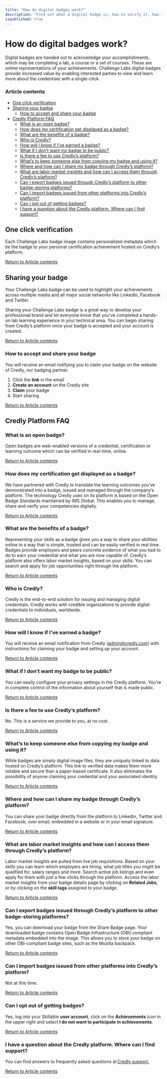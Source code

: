 ```yaml
--- 
title: "How do digital badges work?"
description: "Find out what a digital badge is, how to verify it, how to share your accomplishment and answers to frequently asked questions."
ispublished: true
---
```


# How do digital badges work? 

Digital badges are handed out to acknowledge your accomplishments, which may be completing a lab, a course or a set of courses. These are online representations of your achievements. Challenge Labs digital badges provide increased value by enabling interested parties to view and learn more about the credentials with a single-click.  

### Article contents
* [One click verification](#one-click-verification)
* [Sharing your badge](#sharing-your-badge)
  * [How to accept and share your badge](#how-to-accept-and-share-your-badge)
* [Credly Platform FAQ](#credly-platform-faq)
  * [What is an open badge?](#what-is-an-open-badge)
  * [How does my certification get displayed as a badge?](#how-does-my-certification-get-displayed-as-a-badge)
  * [What are the benefits of a badge?](#what-are-the-benefits-of-a-badge)
  * [Who is Credly?](#who-is-credly)
  * [How will I know if I’ve earned a badge?](#how-will-I-know-if-i’ve-earned-a-badge)
  * [What if I don’t want my badge to be public?](#what-if-i-don’t-want-my-badge-to-be-public)
  * [Is there a fee to use Credly’s platform?](#is-there-a-fee-to-use-credly’s-platform)
  * [What’s to keep someone else from copying my badge and using it?](#what’s-to-keep-someone-else-from-copying-my-badge-and-using-it)
  * [Where and how can I share my badge through Credly’s platform?](#where-and-how-can-i-share-my-badge-through-credly’s-platform)
  * [What are labor market insights and how can I access them through Credly’s platform?](#what-are-labor-market-insights-and-how-can-i-access-them-through-credly’s-platform)
  * [Can I export badges issued through Credly’s platform to other badge-storing platforms?](#can-i-export-badges-issued-through-credly’s-platform-to-other-badge-storing-platforms)
  * [Can I import badges issued from other platforms into Credly’s platform?](#can-i-import-badges-issued-from-other-platforms-into-Credly’s-platform)
  * [Can I opt out of getting badges?](#can-i-opt-out-of-getting-badges)
  * [I have a question about the Credly platform. Where can I find support?](#i-have-a-question-about-the-credly-platform-where-can-i-find-support)

## One click verification

Each Challenge Labs badge image contains personalized metadata which tie the badge to your personal certification achievement hosted on Credly’s platform. 

[Return to Article contents](#article-contents)

## Sharing your badge 

Your Challenge Labs badge can be used to highlight your achievements across multiple media and all major social networks like LinkedIn, Facebook and Twitter. 

Sharing your Challenge Labs badge is a great way to develop your professional brand and let everyone know that you’ve completed a hands-on lab learning experience in your technical area. You can begin sharing from Credly’s platform once your badge is accepted and your account is created. 

[Return to Article contents](#article-contents)

### How to accept and share your badge

You will receive an email notifying you to claim your badge on the website of Credly, our badging partner. 

1. Click the **link** in the email
1. **Create an account** on the Credly site
1. **Claim** your badge
1. Start sharing

[Return to Article contents](#article-contents)

## Credly Platform FAQ 

### What is an open badge?

Open badges are web-enabled versions of a credential, certification or learning outcome which can be verified in real-time, online. 

[Return to Article contents](#article-contents)

### How does my certification get displayed as a badge?

We have partnered with Credly to translate the learning outcomes you’ve demonstrated into a badge, issued and managed through the company’s platform. The technology Credly uses on its platform is based on the Open Badge Standards maintained by IMS Global. This enables you to manage, share and verify your competencies digitally. 

[Return to Article contents](#article-contents)

### What are the benefits of a badge?

Representing your skills as a badge gives you a way to share your abilities online in a way that is simple, trusted and can be easily verified in real time. Badges provide employers and peers concrete evidence of what you had to do to earn your credential and what you are now capable of. Credly’s platform also offers labor market insights, based on your skills. You can search and apply for job opportunities right through the platform. 

[Return to Article contents](#article-contents)

### Who is Credly?

Credly is the end-to-end solution for issuing and managing digital credentials. Credly works with credible organizations to provide digital credentials to individuals, worldwide. 

[Return to Article contents](#article-contents)

### How will I know if I’ve earned a badge? 

You will receive an email notification from Credly (admin@credly.com) with instructions for claiming your badge and setting up your account. 

[Return to Article contents](#article-contents)

### What if I don’t want my badge to be public? 

You can easily configure your privacy settings in the Credly platform. You’re in complete control of the information about yourself that is made public. 

[Return to Article contents](#article-contents)

### Is there a fee to use Credly’s platform? 

No. This is a service we provide to you, at no cost. 

[Return to Article contents](#article-contents)

### What’s to keep someone else from copying my badge and using it? 

While badges are simply digital image files, they are uniquely linked to data hosted on Credly’s platform. This link to verified data makes them more reliable and secure than a paper-based certificate. It also eliminates the possibility of anyone claiming your credential and your associated identity. 

[Return to Article contents](#article-contents)

### Where and how can I share my badge through Credly’s platform? 

You can share your badge directly from the platform to LinkedIn, Twitter and Facebook; over email; embedded in a website or in your email signature. 

[Return to Article contents](#article-contents)

### What are labor market insights and how can I access them through Credly’s platform? 

Labor market insights are pulled from live job requisitions. Based on your skills you can learn which employers are hiring, what job titles you might be qualified for, salary ranges and more. Search active job listings and even apply for them with just a few clicks through the platform. Access the labor market insights from your badge details page by clicking on **Related Jobs**, or by clicking on the **skill tags** assigned to your badge. 

[Return to Article contents](#article-contents)

### Can I export badges issued through Credly’s platform to other badge-storing platforms? 

Yes, you can download your badge from the Share Badge page. Your downloaded badge contains Open Badge Infrastructure (OBI) compliant metadata embedded into the image. This allows you to store your badge on other OBI-compliant badge sites, such as the Mozilla backpack. 

[Return to Article contents](#article-contents)

### Can I import badges issued from other platforms into Credly’s platform? 

Not at this time. 

[Return to Article contents](#article-contents)

### Can I opt out of getting badges? 

Yes, log into your Skillable **user account**, click on the **Achievements** icon in the upper right and select **I do not want to participate in achievements**. 

[Return to Article contents](#article-contents)

### I have a question about the Credly platform. Where can I find support? 

You can find answers to frequently asked questions at [Credly support.](https://support.credly.com/hc/en-us)

[Return to Article contents](#article-contents)

<!--search terms-->
<div hidden>
<b>badge</b>
<b>missing badge</b>
</div>